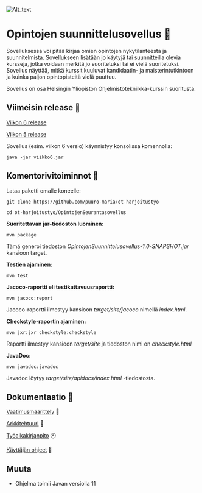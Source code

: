 ![Alt_text](https://media.giphy.com/media/HPF6ivflFs7U4/giphy.gif)
# Opintojen suunnittelusovellus :green_book:

Sovelluksessa voi pitää kirjaa omien opintojen nykytilanteesta ja suunnitelmista. Sovellukseen lisätään jo käytyjä tai suunnitteilla olevia kursseja, jotka voidaan merkitä jo suoritetuksi tai ei vielä suoritetuksi. Sovellus näyttää, mitkä kurssit kuuluvat kandidaatin- ja maisterintutkintoon ja kuinka paljon opintopisteitä vielä puuttuu.

Sovellus on osa Helsingin Yliopiston Ohjelmistotekniikka-kurssin suoritusta.

## Viimeisin release :loudspeaker:

[Viikon 6 release](https://github.com/puuro-maria/ot-harjoitustyo/releases/tag/viikko6)

[Viikon 5 release](https://github.com/puuro-maria/ot-harjoitustyo/releases/tag/viikko5)

Sovellus (esim. viikon 6 versio) käynnistyy konsolissa komennolla:

```
java -jar viikko6.jar
```

## Komentorivitoiminnot :robot:

Lataa paketti omalle koneelle: 
```
git clone https://github.com/puuro-maria/ot-harjoitustyo

cd ot-harjoitustyo/OpintojenSeurantasovellus
```

**Suoritettavan jar-tiedoston luominen:**
```
mvn package
```
Tämä generoi tiedoston *OpintojenSuunnittelusovellus-1.0-SNAPSHOT.jar* kansioon target.

**Testien ajaminen:**
```
mvn test
```

**Jacoco-raportti eli testikattavuusraportti:**
```
mvn jacoco:report
```
Jacoco-raportti ilmestyy kansioon *target/site/jacoco* nimellä *index.html*.

**Checkstyle-raportin ajaminen:**
```
mvn jxr:jxr checkstyle:checkstyle
```
Raportti ilmestyy kansioon *target/site* ja tiedoston nimi on *checkstyle.html*

**JavaDoc:**
```
mvn javadoc:javadoc
```
Javadoc löytyy *target/site/apidocs/index.html* -tiedostosta.

## Dokumentaatio :page_with_curl:

[Vaatimusmäärittely](https://github.com/puuro-maria/ot-harjoitustyo/blob/master/dokumentointi/vaatimusmaarittely.md) :pencil:

[Arkkitehtuuri](https://github.com/puuro-maria/ot-harjoitustyo/blob/master/dokumentointi/arkkitehtuuri.md) :triangular_ruler:

[Työaikakirjanpito](https://github.com/puuro-maria/ot-harjoitustyo/blob/master/dokumentointi/tyoaikakirjanpito.md) :clock10:

[Käyttäjän ohjeet](https://github.com/puuro-maria/ot-harjoitustyo/blob/master/dokumentointi/kayttoohjeet.md) :woman:

## Muuta

- Ohjelma toimii Javan versiolla 11



